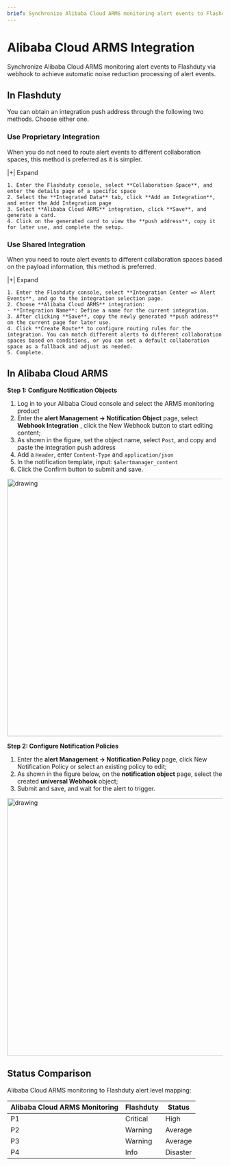 ```yaml
---
brief: Synchronize Alibaba Cloud ARMS monitoring alert events to Flashcat via webhook to achieve automatic noise reduction processing of alert events
---
```


# Alibaba Cloud ARMS Integration

Synchronize Alibaba Cloud ARMS monitoring alert events to Flashduty via webhook to achieve automatic noise reduction processing of alert events.

## In Flashduty
You can obtain an integration push address through the following two methods. Choose either one.

### Use Proprietary Integration

When you do not need to route alert events to different collaboration spaces, this method is preferred as it is simpler.

|+| Expand

    1. Enter the Flashduty console, select **Collaboration Space**, and enter the details page of a specific space
    2. Select the **Integrated Data** tab, click **Add an Integration**, and enter the Add Integration page
    3. Select **Alibaba Cloud ARMS** integration, click **Save**, and generate a card.
    4. Click on the generated card to view the **push address**, copy it for later use, and complete the setup.

### Use Shared Integration

When you need to route alert events to different collaboration spaces based on the payload information, this method is preferred.

|+| Expand

    1. Enter the Flashduty console, select **Integration Center => Alert Events**, and go to the integration selection page.
    2. Choose **Alibaba Cloud ARMS** integration:
    - **Integration Name**: Define a name for the current integration.
    3. After clicking **Save**, copy the newly generated **push address** on the current page for later use.
    4. Click **Create Route** to configure routing rules for the integration. You can match different alerts to different collaboration spaces based on conditions, or you can set a default collaboration space as a fallback and adjust as needed.
    5. Complete.

## In Alibaba Cloud ARMS
**Step 1: Configure Notification Objects**

1. Log in to your Alibaba Cloud console and select the ARMS monitoring product
2. Enter the **alert Management -> Notification Object** page, select **Webhook Integration** , click the New Webhook button to start editing content;
3. As shown in the figure, set the object name, select `Post`, and copy and paste the integration push address
4. Add a `Header`, enter `Content-Type` and `application/json`
5. In the notification template, input: `$alertmanager_content`
6. Click the Confirm button to submit and save.

<img alt="drawing" width="600" src="https://fc.3ti.site/zh/flashduty/mixin/alert_integration/aliyun_arms/1.avif" />

**Step 2: Configure Notification Policies**

1. Enter the **alert Management -> Notification Policy** page, click New Notification Policy or select an existing policy to edit;
2. As shown in the figure below, on the **notification object** page, select the created **universal Webhook** object;
3. Submit and save, and wait for the alert to trigger.

<img alt="drawing" width="600" src="https://fc.3ti.site/zh/flashduty/mixin/alert_integration/aliyun_arms/2.avif" />

## Status Comparison

Alibaba Cloud ARMS monitoring to Flashduty alert level mapping:

| Alibaba Cloud ARMS Monitoring |  Flashduty  | Status |
| ------------ | -------- | ---- |
| P1     | Critical | High |
| P2     | Warning  | Average |
| P3     | Warning     | Average |
| P4     | Info     | Disaster |